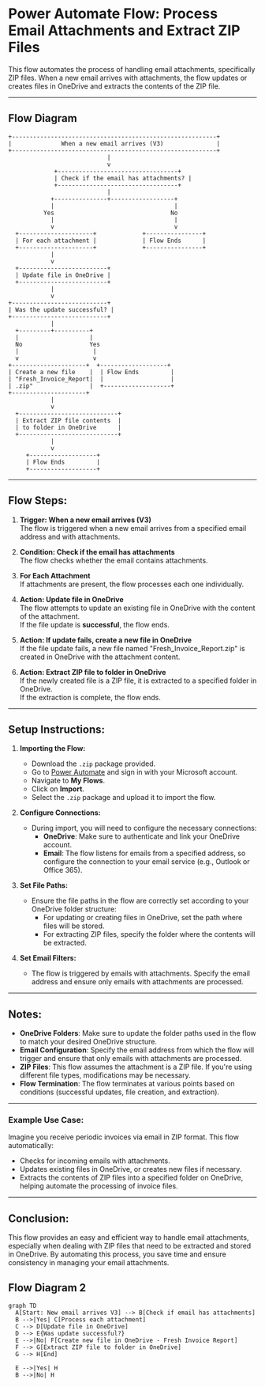 
# Power Automate Flow: Process Email Attachments and Extract ZIP Files

This flow automates the process of handling email attachments, specifically ZIP files. When a new email arrives with attachments, the flow updates or creates files in OneDrive and extracts the contents of the ZIP file.

---

## Flow Diagram

```
+----------------------------------------------------------+
|              When a new email arrives (V3)               |
+----------------------------------------------------------+
                            |
                            v
             +----------------------------------+
             | Check if the email has attachments? |
             +----------------------------------+
                            |
            +---------------+------------------+
            |                                  |
          Yes                                 No
            |                                  |
            v                                  v
  +---------------------+             +----------------+
  | For each attachment |             | Flow Ends      |
  +---------------------+             +----------------+
            |
            v
  +-------------------------+
  | Update file in OneDrive |
  +-------------------------+
            |
            v
+---------------------------+
| Was the update successful? |
+---------------------------+
            |
  +---------+----------+
  |                    |
  No                   Yes
  |                     |
  v                     v
+---------------------+  +-------------------+
| Create a new file    |  | Flow Ends         |
| "Fresh_Invoice_Report|  |                   |
| .zip"                |  +-------------------+
+---------------------+ 
            |
            v
  +----------------------------+
  | Extract ZIP file contents  |
  | to folder in OneDrive      |
  +----------------------------+
            |
            v
     +-------------------+
     | Flow Ends         |
     +-------------------+
```

---

## Flow Steps:

1. **Trigger: When a new email arrives (V3)**  
   The flow is triggered when a new email arrives from a specified email address and with attachments.

2. **Condition: Check if the email has attachments**  
   The flow checks whether the email contains attachments.

3. **For Each Attachment**  
   If attachments are present, the flow processes each one individually.

4. **Action: Update file in OneDrive**  
   The flow attempts to update an existing file in OneDrive with the content of the attachment.  
   If the file update is **successful**, the flow ends.

5. **Action: If update fails, create a new file in OneDrive**  
   If the file update fails, a new file named "Fresh_Invoice_Report.zip" is created in OneDrive with the attachment content.

6. **Action: Extract ZIP file to folder in OneDrive**  
   If the newly created file is a ZIP file, it is extracted to a specified folder in OneDrive.  
   If the extraction is complete, the flow ends.

---

## Setup Instructions:

1. **Importing the Flow:**
   - Download the `.zip` package provided.
   - Go to [Power Automate](https://flow.microsoft.com) and sign in with your Microsoft account.
   - Navigate to **My Flows**.
   - Click on **Import**.
   - Select the `.zip` package and upload it to import the flow.

2. **Configure Connections:**
   - During import, you will need to configure the necessary connections:
     - **OneDrive**: Make sure to authenticate and link your OneDrive account.
     - **Email**: The flow listens for emails from a specified address, so configure the connection to your email service (e.g., Outlook or Office 365).

3. **Set File Paths:**
   - Ensure the file paths in the flow are correctly set according to your OneDrive folder structure:
     - For updating or creating files in OneDrive, set the path where files will be stored.
     - For extracting ZIP files, specify the folder where the contents will be extracted.

4. **Set Email Filters:**
   - The flow is triggered by emails with attachments. Specify the email address and ensure only emails with attachments are processed.

---

## Notes:

- **OneDrive Folders**: Make sure to update the folder paths used in the flow to match your desired OneDrive structure.
- **Email Configuration**: Specify the email address from which the flow will trigger and ensure that only emails with attachments are processed.
- **ZIP Files**: This flow assumes the attachment is a ZIP file. If you're using different file types, modifications may be necessary.
- **Flow Termination**: The flow terminates at various points based on conditions (successful updates, file creation, and extraction).

---

### Example Use Case:

Imagine you receive periodic invoices via email in ZIP format. This flow automatically:
- Checks for incoming emails with attachments.
- Updates existing files in OneDrive, or creates new files if necessary.
- Extracts the contents of ZIP files into a specified folder on OneDrive, helping automate the processing of invoice files.

---

## Conclusion:

This flow provides an easy and efficient way to handle email attachments, especially when dealing with ZIP files that need to be extracted and stored in OneDrive. By automating this process, you save time and ensure consistency in managing your email attachments.

## Flow Diagram 2

```mermaid
graph TD
  A[Start: New email arrives V3] --> B[Check if email has attachments]
  B -->|Yes| C[Process each attachment]
  C --> D[Update file in OneDrive]
  D --> E{Was update successful?}
  E -->|No| F[Create new file in OneDrive - Fresh Invoice Report]
  F --> G[Extract ZIP file to folder in OneDrive]
  G --> H[End]

  E -->|Yes| H
  B -->|No| H
